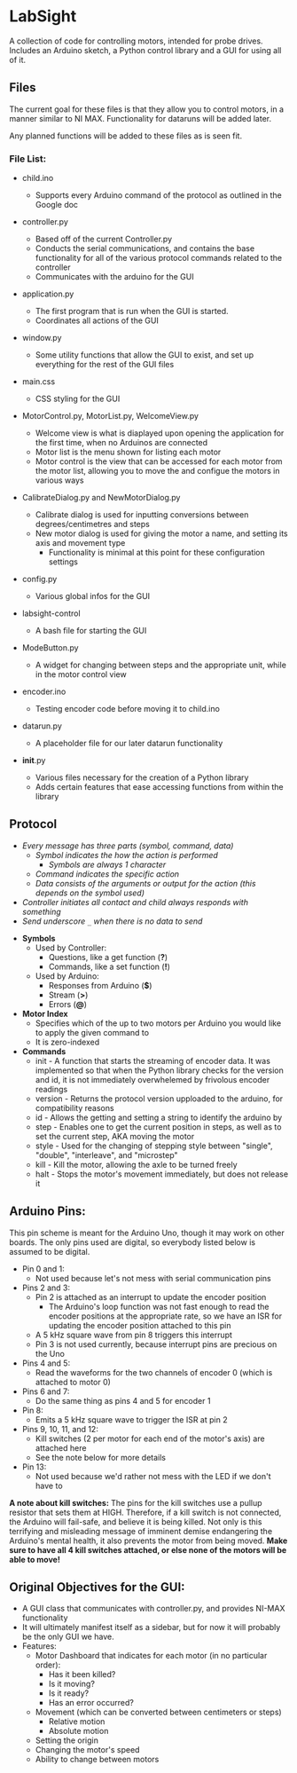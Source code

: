 # LabSight

A collection of code for controlling motors, intended for probe drives. Includes an Arduino sketch, a Python control library and a GUI for using all of it.

## Files

The current goal for these files is that they allow you to control motors, in a manner similar to NI MAX. Functionality for dataruns will be added later.

Any planned functions will be added to these files as is seen fit.

### File List:

* child.ino
  - Supports every Arduino command of the protocol as outlined in the Google doc

* controller.py
  - Based off of the current Controller.py
  - Conducts the serial communications, and contains the base functionality for all of the various protocol commands related to the controller
  - Communicates with the arduino for the GUI

* application.py
  - The first program that is run when the GUI is started.
  - Coordinates all actions of the GUI

* window.py
  - Some utility functions that allow the GUI to exist, and set up everything for the rest of the GUI files

* main.css
  - CSS styling for the GUI
  
* MotorControl.py, MotorList.py, WelcomeView.py
  - Welcome view is what is diaplayed upon opening the application for the first time, when no Arduinos are connected
  - Motor list is the menu shown for listing each motor
  - Motor control is the view that can be accessed for each motor from the motor list, allowing you to move the and configue the motors in various ways

* CalibrateDialog.py and NewMotorDialog.py
  - Calibrate dialog is used for inputting conversions between degrees/centimetres and steps
  - New motor dialog is used for giving the motor a name, and setting its axis and movement type
    - Functionality is minimal at this point for these configuration settings

* config.py
  - Various global infos for the GUI

* labsight-control
  - A bash file for starting the GUI

* ModeButton.py
  - A widget for changing between steps and the appropriate unit, while in the motor control view

* encoder.ino
  - Testing encoder code before moving it to child.ino

* datarun.py
    - A placeholder file for our later datarun functionality

* __init__.py
  - Various files necessary for the creation of a Python library
  - Adds certain features that ease accessing functions from within the library

## Protocol

  - *Every message has three parts (symbol, command, data)*
    - *Symbol indicates the how the action is performed*
      - *Symbols are always 1 character*
    - *Command indicates the specific action*
    - *Data consists of the arguments or output for the action (this depends on the symbol used)*
  - *Controller initiates all contact and child always responds with something*
  - *Send underscore `_` when there is no data to send*

* **Symbols**
  * Used by Controller:
    - Questions, like a get function (**?**)
    - Commands, like a set function (**!**)
  * Used by Arduino:
    - Responses from Arduino (**$**)
    - Stream (**>**)
    - Errors (**@**)
* **Motor Index**
  - Specifies which of the up to two motors per Arduino you would like to apply the given command to
  - It is zero-indexed
* **Commands**
  - init - A function that starts the streaming of encoder data. It was implemented so that when the Python library checks for the version and id, it is not immediately overwhelemed by frivolous encoder readings
  - version - Returns the protocol version upploaded to the arduino, for compatibility reasons
  - id - Allows the getting and setting a string to identify the arduino by
  - step - Enables one to get the current position in steps, as well as to set the current step, AKA moving the motor
  - style - Used for the changing of stepping style between "single", "double", "interleave", and "microstep"
  - kill - Kill the motor, allowing the axle to be turned freely
  - halt - Stops the motor's movement immediately, but does not release it

## Arduino Pins:
  This pin scheme is meant for the Arduino Uno, though it may work on other boards. 
  The only pins used are digital, so everybody listed below is assumed to be digital.
  - Pin 0 and 1:
    - Not used because let's not mess with serial communication pins
  - Pins 2 and 3:
    - Pin 2 is attached as an interrupt to update the encoder position 
      - The Arduino's loop function was not fast enough to read the encoder positions at the appropriate rate, so we have an ISR for updating the encoder position attached to this pin
    - A 5 kHz square wave from pin 8 triggers this interrupt
    - Pin 3 is not used currently, because interrupt pins are precious on the Uno
  - Pins 4 and 5: 
    - Read the waveforms for the two channels of encoder 0 (which is attached to motor 0)
  - Pins 6 and 7:
    - Do the same thing as pins 4 and 5 for encoder 1
  - Pin 8: 
    - Emits a 5 kHz square wave to trigger the ISR at pin 2
  - Pins 9, 10, 11, and 12:
    - Kill switches (2 per motor for each end of the motor's axis) are attached here
    - See the note below for more details
  - Pin 13:
    - Not used because we'd rather not mess with the LED if we don't have to

**A note about kill switches:**
  The pins for the kill switches use a pullup resistor that sets them at HIGH. Therefore, if a kill switch is not connected, the Arduino will fail-safe, and believe it is being killed. Not only is this terrifying and misleading message of imminent demise endangering the Arduino's mental health, it also prevents the motor from being moved. **Make sure to have all 4 kill switches attached, or else none of the motors will be able to move!**
  
## Original Objectives for the GUI:
  - A GUI class that communicates with controller.py, and provides NI-MAX functionality
  - It will ultimately manifest itself as a sidebar, but for now it will probably be the only GUI we have.
  - Features:
    - Motor Dashboard that indicates for each motor (in no particular order):
      - Has it been killed?
      - Is it moving?
      - Is it ready?
      - Has an error occurred?
    - Movement (which can be converted between centimeters or steps)
      - Relative motion
      - Absolute motion
    - Setting the origin
    - Changing the motor's speed
    - Ability to change between motors

